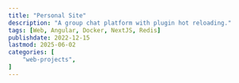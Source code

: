 ```yaml
---
title: "Personal Site"
description: "A group chat platform with plugin hot reloading."
tags: [Web, Angular, Docker, NextJS, Redis]
publishdate: 2022-12-15
lastmod: 2025-06-02
categories: [
    "web-projects",
]
---
```



